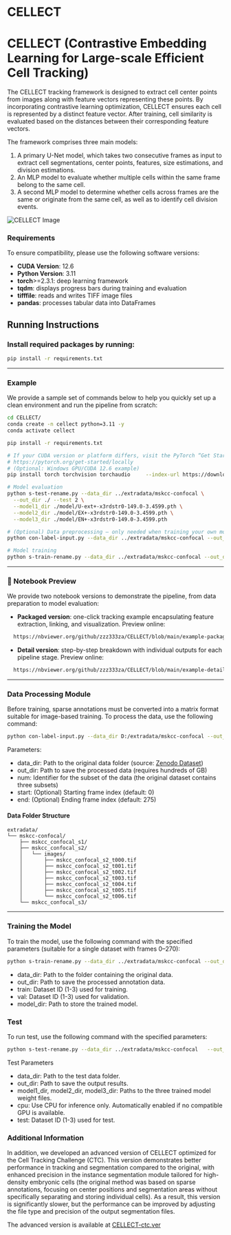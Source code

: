 # CELLECT
# CELLECT (Contrastive Embedding Learning for Large-scale Efficient Cell Tracking)
The CELLECT tracking framework is designed to extract cell center points from images along with feature vectors representing these points. By incorporating contrastive learning optimization, CELLECT ensures each cell is represented by a distinct feature vector. After training, cell similarity is evaluated based on the distances between their corresponding feature vectors.

The framework comprises three main models:
1. A primary U-Net model, which takes two consecutive frames as input to extract cell segmentations, center points, features, size estimations, and division estimations.
2. An MLP model to evaluate whether multiple cells within the same frame belong to the same cell.
3. A second MLP model to determine whether cells across frames are the same or originate from the same cell, as well as to identify cell division events.



![CELLECT Image](https://github.com/zzz333za/CELLECT-ctc.ver_2024.10/raw/main/CELLECT.png)

### Requirements

To ensure compatibility, please use the following software versions:
- **CUDA Version**: 12.6
- **Python Version**: 3.11
- **torch**>=2.3.1: deep learning framework
- **tqdm**: displays progress bars during training and evaluation
- **tifffile**: reads and writes TIFF image files
- **pandas**: processes tabular data into DataFrames



## Running Instructions

### Install required packages by running:

```bash
pip install -r requirements.txt
```


---
### Example
We provide a sample set of commands below to help you quickly set up a clean environment and run the pipeline from scratch:
```bash
cd CELLECT/
conda create -n cellect python=3.11 -y
conda activate cellect

pip install -r requirements.txt
```

```bash
# If your CUDA version or platform differs, visit the PyTorch “Get Started” page and copy the install command that matches your setup:
# https://pytorch.org/get-started/locally
# (Optional: Windows GPU/CUDA 12.6 example)
pip install torch torchvision torchaudio     --index-url https://download.pytorch.org/whl/cu126
```
```bash
# Model evaluation
python s-test-rename.py --data_dir ../extradata/mskcc-confocal \
  --out_dir ./ --test 2 \
  --model1_dir ./model/U-ext+-x3rdstr0-149.0-3.4599.pth \
  --model2_dir ./model/EX+-x3rdstr0-149.0-3.4599.pth \
  --model3_dir ./model/EN+-x3rdstr0-149.0-3.4599.pth

# (Optional) Data preprocessing – only needed when training your own model, to speed up loading
python con-label-input.py --data_dir ../extradata/mskcc-confocal --out_dir ./ --num 2

# Model training
python s-train-rename.py --data_dir ../extradata/mskcc-confocal --out_dir ./ --train 2 --val 2 --model_dir ./model/


```
---


### 📓 Notebook Preview

We provide two notebook versions to demonstrate the pipeline, from data preparation to model evaluation:

- **Packaged version**: one-click tracking example encapsulating feature extraction, linking, and visualization. Preview online:
```bash
  https://nbviewer.org/github/zzz333za/CELLECT/blob/main/example-packaged-CELLECT.ipynb
```
- **Detail version**: step-by-step breakdown with individual outputs for each pipeline stage. Preview online:
```bash
  https://nbviewer.org/github/zzz333za/CELLECT/blob/main/example-detail-CELLECT.ipynb
```
---
### Data Processing Module

Before training, sparse annotations must be converted into a matrix format suitable for image-based training. To process the data, use the following command:
```bash
python con-label-input.py --data_dir D:/extradata/mskcc-confocal --out_dir C:/Users/try --num 2
```
Parameters:  
- data_dir: Path to the original data folder (source: [Zenodo Dataset](https://zenodo.org/record/6460303))  
- out_dir: Path to save the processed data (requires hundreds of GB)  
- num: Identifier for the subset of the data (the original dataset contains three subsets)
- start: (Optional) Starting frame index (default: 0)
- end: (Optional) Ending frame index (default: 275)
  
#### Data Folder Structure  
```plaintext
extradata/
└── mskcc-confocal/
    ├── mskcc_confocal_s1/
    ├── mskcc_confocal_s2/
    │   └── images/
    │       ├── mskcc_confocal_s2_t000.tif
    │       ├── mskcc_confocal_s2_t001.tif
    │       ├── mskcc_confocal_s2_t002.tif
    │       ├── mskcc_confocal_s2_t003.tif
    │       ├── mskcc_confocal_s2_t004.tif
    │       ├── mskcc_confocal_s2_t005.tif
    │       └── mskcc_confocal_s2_t006.tif
    └── mskcc_confocal_s3/
```
---
### Training the Model

To train the model, use the following command with the specified parameters (suitable for a single dataset with frames 0–270):
```bash
python s-train-rename.py --data_dir ../extradata/mskcc-confocal --out_dir ./ --train 2 --val 2 --model_dir ./model/
```
- data_dir: Path to the folder containing the original data.  
- out_dir: Path to save the processed annotation data.  
- train: Dataset ID (1-3) used for training.  
- val: Dataset ID (1-3) used for validation.  
- model_dir: Path to store the trained model.  

### Test

To run test, use the following command with the specified parameters:
```bash
python s-test-rename.py --data_dir ../extradata/mskcc-confocal   --out_dir ./ --test 2  --model1_dir ./model/U-ext+-x3rdstr0-149.0-3.4599.pth   --model2_dir ./model/EX+-x3rdstr0-149.0-3.4599.pth --model3_dir ./model/EN+-x3rdstr0-149.0-3.4599.pth
```

Test Parameters    
- data_dir: Path to the test data folder.  
- out_dir: Path to save the output results.    
- model1_dir, model2_dir, model3_dir: Paths to the three trained model weight files.
- cpu: Use CPU for inference only. Automatically enabled if no compatible GPU is available.
- test: Dataset ID (1-3) used for test.



### Additional Information

In addition, we developed an advanced version of CELLECT optimized for the Cell Tracking Challenge (CTC). This version demonstrates better performance in tracking and segmentation compared to the original, with enhanced precision in the instance segmentation module tailored for high-density embryonic cells (the original method was based on sparse annotations, focusing on center positions and segmentation areas without specifically separating and storing individual cells). As a result, this version is significantly slower, but the performance can be improved by adjusting the file type and precision of the output segmentation files.

The advanced version is available at [CELLECT-ctc.ver](https://github.com/zzz333za/CELLECT-ctc.ver)
